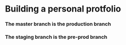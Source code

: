 # Building a personal protfolio

### The master branch is the production branch

### The staging branch is the pre-prod branch

